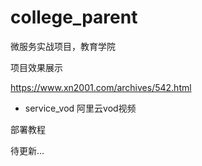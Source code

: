 # college_parent
微服务实战项目，教育学院

项目效果展示

https://www.xn2001.com/archives/542.html

- service_vod 阿里云vod视频

部署教程

待更新...
